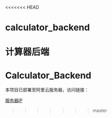 <<<<<<< HEAD
# calculator_backend
计算器后端
=======
# Calculator_Backend

本项目已部署至阿里云服务器，访问链接：

[服务器IP](http://101.37.13.1:8080)
>>>>>>> master
